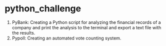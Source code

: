 # python_challenge
1. PyBank: Creating a Python script for analyzing the financial records of a company and print the analysis to the terminal and export a text file with the results.
2. Pypoll: Creating an automated vote counting system.
